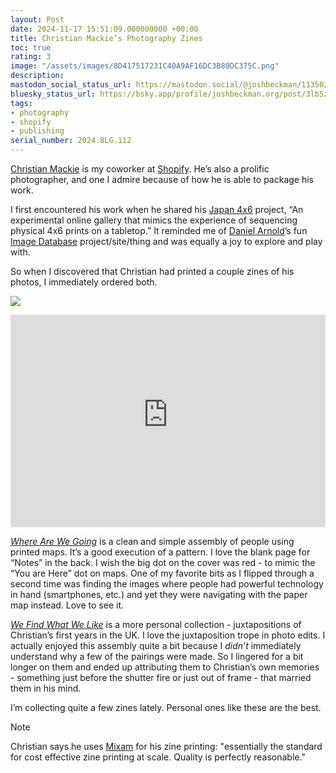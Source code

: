 ```yaml
---
layout: Post
date: 2024-11-17 15:51:09.000000000 +00:00
title: Christian Mackie’s Photography Zines
toc: true
rating: 3
image: "/assets/images/8D417517231C40A9AF16DC3B80DC375C.png"
description:
mastodon_social_status_url: https://mastodon.social/@joshbeckman/113502386158619186
bluesky_status_url: https://bsky.app/profile/joshbeckman.org/post/3lb5zykbecx2i
tags:
- photography
- shopify
- publishing
serial_number: 2024.BLG.112
---
```

[Christian Mackie](https://www.mackiec.xyz) is my coworker at [Shopify](http://shopify.com)\. He’s also a prolific photographer, and one I admire because of how he is able to package his work\.

I first encountered his work when he shared his [Japan 4x6](https://www.mackiec.xyz/japan-4x6-project) project, “An experimental online gallery that mimics the experience of sequencing physical 4x6 prints on a tabletop\.” It reminded me of [Daniel Arnold](https://www.joshbeckman.org/notes/797756758)’s fun [Image Database](https://imagedatabase.nyc) project/site/thing and was equally a joy to explore and play with\.

So when I discovered that Christian had printed a couple zines of his photos, I immediately ordered both\.

![](/assets/images/8D417517231C40A9AF16DC3B80DC375C.png)

<iframe width="100%" height="340" src="https://www.youtube-nocookie.com/embed/e8HupYlZnAM" title="YouTube embed" frameborder="0" allow="accelerometer; autoplay; clipboard-write; encrypted-media; gyroscope; picture-in-picture; web-share" referrerpolicy="strict-origin-when-cross-origin" allowfullscreen></iframe>

[*Where Are We Going*](https://www.mackiec.xyz/where-are-we-going-2023) is a clean and simple assembly of people using printed maps\. It’s a good execution of a pattern\. I love the blank page for “Notes” in the back\. I wish the big dot on the cover was red \- to mimic the “You are Here” dot on maps\. One of my favorite bits as I flipped through a second time was finding the images where people had powerful technology in hand \(smartphones, etc\.\) and yet they were navigating with the paper map instead\. Love to see it\.

[*We Find What We Like*](https://www.mackiec.xyz/we-find-what-we-like-2023) is a more personal collection \- juxtapositions of Christian’s first years in the UK\. I love the juxtaposition trope in photo edits\. I actually enjoyed this assembly quite a bit because I *didn’t* immediately understand why a few of the pairings were made\. So I lingered for a bit longer on them and ended up attributing them to Christian’s own memories \- something just before the shutter fire or just out of frame \- that married them in his mind\.

I’m collecting quite a few zines lately\. Personal ones like these are the best\.


> [!NOTE]
> Christian says he uses [Mixam](https://mixam.com/) for his zine printing: "essentially the standard for cost effective zine printing at scale. Quality is perfectly reasonable."


